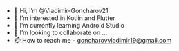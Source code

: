- 👋 Hi, I’m @Vladimir-Goncharov21
- 👀 I’m interested in Kotlin and Flutter
- 🌱 I’m currently learning Android Studio
- 💞️ I’m looking to collaborate on ...
- 📫 How to reach me - goncharovvladimir19@gmail.com

<!---
Vladimir-Goncharov21/Vladimir-Goncharov21 is a ✨ special ✨ repository because its `README.md` (this file) appears on your GitHub profile.
You can click the Preview link to take a look at your changes.
--->
